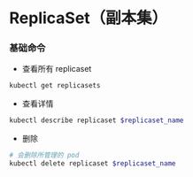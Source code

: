 # ReplicaSet（副本集）


### 基础命令

* 查看所有 replicaset

```bash
kubectl get replicasets
```


* 查看详情

```bash
kubectl describe replicaset $replicaset_name
```


* 删除

```bash
# 会删除所管理的 pod
kubectl delete replicaset $replicaset_name
```

